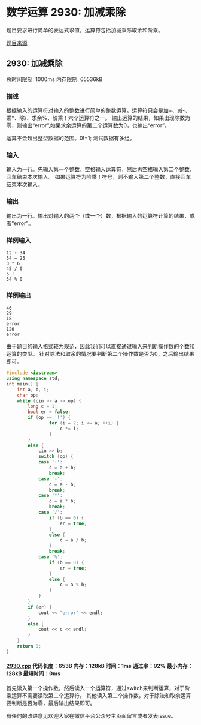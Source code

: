 # 数学运算 2930: 加减乘除

题目要求进行简单的表达式求值，运算符包括加减乘除取余和阶乘。

[题目来源](http://bailian.openjudge.cn/practice/2930/)

## 2930: 加减乘除

总时间限制: 1000ms    内存限制: 65536kB

### 描述

根据输入的运算符对输入的整数进行简单的整数运算。运算符只会是加+、减-、乘*、除/、求余%、阶乘！六个运算符之一。
输出运算的结果，如果出现除数为零，则输出“error”,如果求余运算的第二个运算数为0，也输出“error”。

运算不会超出整型数据的范围。0!=1; 测试数据有多组。

### 输入

输入为一行。先输入第一个整数，空格输入运算符，然后再空格输入第二个整数，回车结束本次输入。
如果运算符为阶乘！符号，则不输入第二个整数，直接回车结束本次输入。

### 输出

输出为一行。输出对输入的两个（或一个）数，根据输入的运算符计算的结果，或者“error”。

### 样例输入
```
12 + 34
54 – 25
3 * 6
45 / 0
5 !
34 % 0
```
### 样例输出
```
46
29
18
error
120
error
```
由于题目的输入格式较为规范，因此我们可以直接通过输入来判断操作数的个数和运算的类型。
针对除法和取余的情况要判断第二个操作数是否为0，之后输出结果即可。
```cpp
#include <iostream>
using namespace std;
int main() {
	int a, b, i;
	char op;
	while (cin >> a >> op) {
		long c = 1;
		bool er = false;
		if (op == '!') {
				for (i = 2; i <= a; ++i) {
					c *= i;
				}
		}
		else {
			cin >> b;
			switch (op) {
			case '+':
				c = a + b;
				break;
			case '-':
				c = a - b;
				break;
			case '*':
				c = a * b;
				break;
			case '/':
				if (b == 0) {
					er = true;
				}
				else {
					c = a / b;
				}
				break;
			case '%':
				if (b == 0) {
					er = true;
				}
				else {
					c = a % b;
				}
			}
		}
		if (er) {
			cout << "error" << endl;
		}
		else {
			cout << c << endl;
		}
	}
	return 0;
}
```
#### [2930.cpp](/Code/2900-2999/2930.cpp) 代码长度：653B 内存：128kB 时间：1ms 通过率：92% 最小内存：128kB  最短时间：0ms

首先读入第一个操作数，然后读入一个运算符，通过switch来判断运算，对于阶乘运算不需要读取第二个运算符。
其他读入第二个操作数，对于除法和取余运算要判断是否为零，最后输出结果即可。

有任何的改进意见欢迎大家在微信平台公众号主页面留言或者发表issue。
